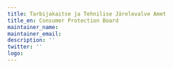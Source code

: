 ```yaml
---
title: Tarbijakaitse ja Tehnilise Järelevalve Amet
title_en: Consumer Protection Board
maintainer_name:
maintainer_email:
description: ''
twitter: ''
logo:
---
```

